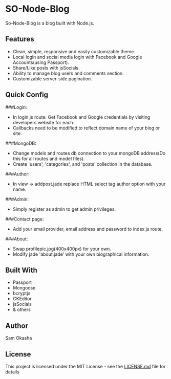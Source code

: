 # SO-Node-Blog

So-Node-Blog is a blog built with Node.js.

## Features

* Clean, simple, responsive and easily customizable theme.
* Local login and social media login with Facebook and Google Accounts(using Passport).
* Share/Like posts with jsSocials.
* Ability to manage blog users and comments section.
* Customizable server-side pagination.


## Quick Config

###Login:
* In login.js route: Get Facebook and Google credentials by visiting developers website for each.
* Callbacks need to be modified to reflect domain name of your blog or site.

###MongoDB:
* Change models and routes db connection to your mongoDB address(Do this for all routes and model files).
* Create 'users', 'categories', and 'posts' collection in the database.

###Author:
* In view -> addpost.jade replace HTML select tag author option with your name.

###Admin:
* Simply register as admin to get admin privileges.

###Contact page:
* Add your email provider, email address and password to index.js route.

###About:
* Swap profilepic.jpg(400x400px) for your own.
* Modify jade 'about.jade' with your own biographical information.

## Built With

* Passport
* Mongoose
* bcryptjs
* CKEditor
* jsSocials
* & others

## Author

Sam Okasha

## License

This project is licensed under the MIT License - see the [LICENSE.md](LICENSE.md) file for details

